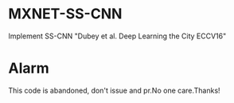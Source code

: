 # MXNET-SS-CNN
Implement SS-CNN "Dubey et al. Deep Learning the City ECCV16"

# Alarm
This code is abandoned, don't issue and pr.No one care.Thanks!
